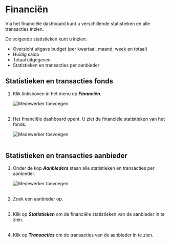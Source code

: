 # Financiën

Via het financiële dashboard kunt u verschillende statistieken en alle transacties inzien.
&nbsp;

De volgende statistieken kunt u inzien:<br />
- Overzicht uitgave budget (per kwartaal, maand, week en totaal)
- Huidig saldo
- Totaal uitgegeven
- Statistieken en transacties per aanbieder
&nbsp;

## Statistieken en transacties fonds

1. Klik linksboven in het menu op **_Financiën_**.

    <img src="https://raw.githubusercontent.com/teamforus/manuals/master/img/manual-gemeente-financien-menu.png" alt="Medewerker toevoegen" style="max-width:300px">
    <br />&nbsp;

2. Het financiële dashboard opent. U ziet de financiële statistieken van het fonds.

    <img src="https://raw.githubusercontent.com/teamforus/manuals/master/img/manual-gemeente-financien-statistieken.png" alt="Medewerker toevoegen" style="max-width:500px">
    <br />&nbsp;

## Statistieken en transacties aanbieder

1. Onder de kop **_Aanbieders_** staan alle statistieken en transacties per aanbieder.

    <img src="https://raw.githubusercontent.com/teamforus/manuals/master/img/manual-gemeente-financien-aanbieders.png" alt="Medewerker toevoegen" style="max-width:500px">
    <br />&nbsp;

2. Zoek een aanbieder op.
<br />&nbsp;

3. Klik op **_Statistieken_** om de financiële statistieken van de aanbieder in te zien.
<br />&nbsp;

4. Klik op **_Transacties_** om de transacties van de aanbieder in te zien.
<br />&nbsp;
